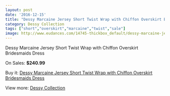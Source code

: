 ```yaml
---
layout: post
date: '2016-12-15'
title: "Dessy Marcaine Jersey Short Twist Wrap with Chiffon Overskirt Bridesmaids Dress"
category: Dessy Collection
tags: ["short","overskirt","marcaine","twist","sale"]
image: http://www.eudances.com/14745-thickbox_default/dessy-marcaine-jersey-short-twist-wrap-with-chiffon-overskirt-bridesmaids-dress.jpg
---
```

Dessy Marcaine Jersey Short Twist Wrap with Chiffon Overskirt Bridesmaids Dress

On Sales: **$240.99**
<a href="https://www.eudances.com/en/dessy-collection/4405-dessy-marcaine-jersey-short-twist-wrap-with-chiffon-overskirt-bridesmaids-dress.html"><amp-img layout="responsive" width="600" height="600" src="//www.eudances.com/14745-thickbox_default/dessy-marcaine-jersey-short-twist-wrap-with-chiffon-overskirt-bridesmaids-dress.jpg" alt="Dessy Marcaine Jersey Short Twist Wrap with Chiffon Overskirt Bridesmaids Dress 0" /></a>
<a href="https://www.eudances.com/en/dessy-collection/4405-dessy-marcaine-jersey-short-twist-wrap-with-chiffon-overskirt-bridesmaids-dress.html"><amp-img layout="responsive" width="600" height="600" src="//www.eudances.com/14746-thickbox_default/dessy-marcaine-jersey-short-twist-wrap-with-chiffon-overskirt-bridesmaids-dress.jpg" alt="Dessy Marcaine Jersey Short Twist Wrap with Chiffon Overskirt Bridesmaids Dress 1" /></a>
<a href="https://www.eudances.com/en/dessy-collection/4405-dessy-marcaine-jersey-short-twist-wrap-with-chiffon-overskirt-bridesmaids-dress.html"><amp-img layout="responsive" width="600" height="600" src="//www.eudances.com/14747-thickbox_default/dessy-marcaine-jersey-short-twist-wrap-with-chiffon-overskirt-bridesmaids-dress.jpg" alt="Dessy Marcaine Jersey Short Twist Wrap with Chiffon Overskirt Bridesmaids Dress 2" /></a>
<a href="https://www.eudances.com/en/dessy-collection/4405-dessy-marcaine-jersey-short-twist-wrap-with-chiffon-overskirt-bridesmaids-dress.html"><amp-img layout="responsive" width="600" height="600" src="//www.eudances.com/14748-thickbox_default/dessy-marcaine-jersey-short-twist-wrap-with-chiffon-overskirt-bridesmaids-dress.jpg" alt="Dessy Marcaine Jersey Short Twist Wrap with Chiffon Overskirt Bridesmaids Dress 3" /></a>

Buy it: [Dessy Marcaine Jersey Short Twist Wrap with Chiffon Overskirt Bridesmaids Dress](https://www.eudances.com/en/dessy-collection/4405-dessy-marcaine-jersey-short-twist-wrap-with-chiffon-overskirt-bridesmaids-dress.html "Dessy Marcaine Jersey Short Twist Wrap with Chiffon Overskirt Bridesmaids Dress")

View more: [Dessy Collection](https://www.eudances.com/en/60-Dessy-Collection "Dessy Collection")